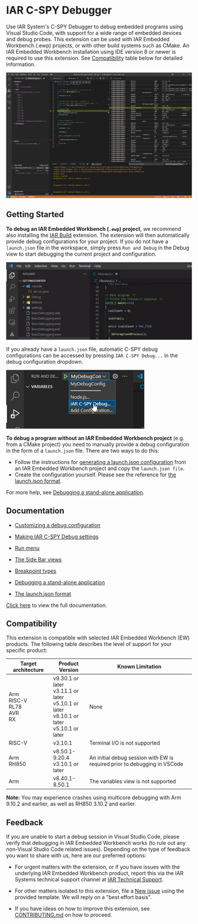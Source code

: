 # IAR C-SPY Debugger

Use IAR System's C-SPY Debugger to debug embedded programs using Visual Studio Code, with support for a wide range of embedded devices and debug probes. This extension can be used with IAR Embedded Workbench (.ewp) projects, or with other build systems such as CMake. An IAR Embedded Workbench installation using IDE version 8 or newer is required to use this extension. See [Compatibility](#compatibility) table below for detailed information.

![A VS Code window with a C-SPY debug session](https://raw.githubusercontent.com/IARSystems/iar-vsc-debug/master/md-images/debug-session.png)

## Getting Started

**To debug an IAR Embedded Workbench (`.ewp`) project**, we recommend also installing the [IAR Build](https://marketplace.visualstudio.com/items?itemName=iarsystems.iar-build) extension.
The extension will then automatically provide debug configurations for your project.
If you do not have a `launch.json` file in the workspace,
simply press `Run and Debug` in the Debug view to start debugging the current project and configuration.

![A user clicking 'Run and Debug' and starting a debug session](https://raw.githubusercontent.com/IARSystems/iar-vsc-debug/master/md-images/start-session2.gif)

If you already have a `launch.json` file, automatic C-SPY debug configurations can be accessed by pressing `IAR C-SPY Debug...` in
the debug configuration dropdown.

![A user hovering over the 'IAR C-SPY Debug...' option](https://raw.githubusercontent.com/IARSystems/iar-vsc-debug/master/md-images/debug-dropdown.png)

**To debug a program without an IAR Embedded Workbench project** (e.g. from a CMake project) you need to manually provide a debug
configuration in the form of a `launch.json` file.
There are two ways to do this:

* Follow the instructions for [generating a launch.json configuration](https://github.com/IARSystems/iar-vsc-debug/blob/master/docs/README.md#CustomizingADebugConfig)
from an IAR Embedded Workbench project and copy the `launch.json file`.
* Create the configuration yourself. Please see the reference for [the launch.json format](https://github.com/IARSystems/iar-vsc-debug/blob/master/docs/README.md#launch-json-format).

For more help, see [Debugging a stand-alone application](https://github.com/IARSystems/iar-vsc-debug/blob/master/docs/README.md#debuggingstandaloneprogram).

## Documentation

* [Customizing a debug configuration](https://github.com/IARSystems/iar-vsc-debug/blob/master/docs/README.md#CustomizingADebugConfig)

* [Making IAR C-SPY Debug settings](https://github.com/IARSystems/iar-vsc-debug/blob/master/docs/README.md#MakingIARC-SPYDebugSettings)

* [Run menu](https://github.com/IARSystems/iar-vsc-debug/blob/master/docs/README.md#RunMenu)

* [The Side Bar views](https://github.com/IARSystems/iar-vsc-debug/blob/master/docs/README.md#IARBuildTasks)

* [Breakpoint types](https://github.com/IARSystems/iar-vsc-debug/blob/master/docs/README.md#BreakpointTypes)

* [Debugging a stand-alone application](https://github.com/IARSystems/iar-vsc-debug/blob/master/docs/README.md#debuggingstandaloneprogram)

* [The launch.json format](https://github.com/IARSystems/iar-vsc-debug/blob/master/docs/README.md#launch-json-format)

[Click here](https://github.com/IARSystems/iar-vsc-debug/blob/master/docs/README.md) to view the full documentation.

## Compatibility

This extension is compatible with selected IAR Embedded Workbench (EW) products. The following table describes the level of support for your specific product:

| Target architecture | Product Version | Known Limitation
|---------------------|-----------------|-------------
| Arm<br>RISC-V<br>RL78<br>AVR<br>RX | v9.30.1 or later<br>v3.11.1 or later<br>v5.10.1 or later<br>v8.10.1 or later<br>v5.10.1 or later| None
| RISC-V | v3.10.1 | Terminal I/O is not supported
| Arm<br>RH850 | v8.50.1-9.20.4<br>v3.10.1 or later | An initial debug session with EW is required prior to debugging in VSCode
| Arm | v8.40.1-8.50.1 | The variables view is not supported

**Note:** You may experience crashes using multicore debugging with Arm 9.10.2 and earlier, as well as RH850 3.10.2 and earlier.

</details>

## Feedback

If you are unable to start a debug session in Visual Studio Code, please verify that debugging in IAR Embedded Workbench works (to rule out any non-Visual Studio Code related issues).
Depending on the type of feedback you want to share with us, here are our preferred options:

* For urgent matters with the extension, or if you have issues with the underlying IAR Embedded Workbench product, report this via the IAR Systems technical support channel at [IAR Technical Support](https://www.iar.com/knowledge/support/request-technical-support/).

* For other matters isolated to this extension, file a [New issue](https://github.com/IARSystems/iar-vsc-debug/issues/new/choose) using the provided template. We will reply on a "best effort basis".

* If you have ideas on how to improve this extension, see [CONTRIBUTING.md](https://github.com/IARSystems/iar-vsc-debug/blob/master/CONTRIBUTING.md) on how to proceed.
